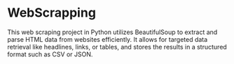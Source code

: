 # WebScrapping
This web scraping project in Python utilizes BeautifulSoup to extract and parse HTML data from websites efficiently. It allows for targeted data retrieval like headlines, links, or tables, and stores the results in a structured format such as CSV or JSON.
